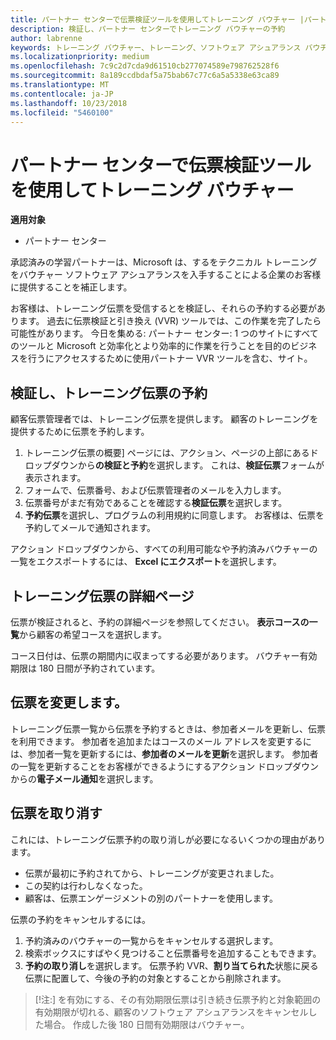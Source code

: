 ```yaml
---
title: パートナー センターで伝票検証ツールを使用してトレーニング バウチャー |パートナー センター
description: 検証し、パートナー センターでトレーニング バウチャーの予約
author: labrenne
keywords: トレーニング バウチャー、トレーニング、ソフトウェア アシュアランス バウチャー、予約伝票を検証します。
ms.localizationpriority: medium
ms.openlocfilehash: 7c9c2d7cda9d61510cb277074589e798762528f6
ms.sourcegitcommit: 8a189ccdbdaf5a75bab67c77c6a5a5338e63ca89
ms.translationtype: MT
ms.contentlocale: ja-JP
ms.lasthandoff: 10/23/2018
ms.locfileid: "5460100"
---
```

# <a name="use-the-voucher-validation-tool-in-partner-center-for-training-vouchers"></a>パートナー センターで伝票検証ツールを使用してトレーニング バウチャー

**適用対象**

- パートナー センター

承認済みの学習パートナーは、Microsoft は、するをテクニカル トレーニングをバウチャー ソフトウェア アシュアランスを入手することによる企業のお客様に提供することを補正します。 

お客様は、トレーニング伝票を受信するとを検証し、それらの予約する必要があります。 過去に伝票検証と引き換え (VVR) ツールでは、この作業を完了したら可能性があります。 今日を集める: パートナー センター: 1 つのサイトにすべてのツールと Microsoft と効率化とより効率的に作業を行うことを目的のビジネスを行うにアクセスするために使用パートナー VVR ツールを含む、サイト。

## <a name="validate-and-reserve-a-training-voucher"></a>検証し、トレーニング伝票の予約

顧客伝票管理者では、トレーニング伝票を提供します。 顧客のトレーニングを提供するために伝票を予約します。

1.  トレーニング伝票の概要] ページには、アクション、ページの上部にあるドロップダウンから**の検証と予約**を選択します。 これは、**検証伝票**フォームが表示されます。
2.  フォームで、伝票番号、および伝票管理者のメールを入力します。
3.  伝票番号がまだ有効であることを確認する**検証伝票**を選択します。 
4.  **予約伝票**を選択し、プログラムの利用規約に同意します。 お客様は、伝票を予約してメールで通知されます。

アクション ドロップダウンから、すべての利用可能なや予約済みバウチャーの一覧をエクスポートするには、 **Excel にエクスポート**を選択します。

## <a name="training-voucher-details-page"></a>トレーニング伝票の詳細ページ

伝票が検証されると、予約の詳細ページを参照してください。 **表示コースの一覧**から顧客の希望コースを選択します。 

コース日付は、伝票の期間内に収まってする必要があります。 バウチャー有効期限は 180 日間が予約されています。

## <a name="modify-a-voucher"></a>伝票を変更します。

トレーニング伝票一覧から伝票を予約するときは、参加者メールを更新し、伝票を利用できます。 参加者を追加またはコースのメール アドレスを変更するには、参加者一覧を更新するには、**参加者のメールを更新**を選択します。 参加者の一覧を更新することをお客様ができるようにするアクション ドロップダウンからの**電子メール通知**を選択します。 

## <a name="cancel-a-voucher"></a>伝票を取り消す 

これには、トレーニング伝票予約の取り消しが必要になるいくつかの理由があります。 
- 伝票が最初に予約されてから、トレーニングが変更されました。
- この契約は行わしなくなった。
- 顧客は、伝票エンゲージメントの別のパートナーを使用します。

伝票の予約をキャンセルするには。

1.  予約済みのバウチャーの一覧からをキャンセルする選択します。
2.  検索ボックスにすばやく見つけること伝票番号を追加することもできます。
3.  **予約の取り消し**を選択します。 伝票予約 VVR、**割り当てられた**状態に戻る伝票に配置して、今後の予約の対象とすることから削除されます。

>[!注:] を有効にする、その有効期限伝票は引き続き伝票予約と対象範囲の有効期限が切れる、顧客のソフトウェア アシュアランスをキャンセルした場合。 作成した後 180 日間有効期限はバウチャー。


